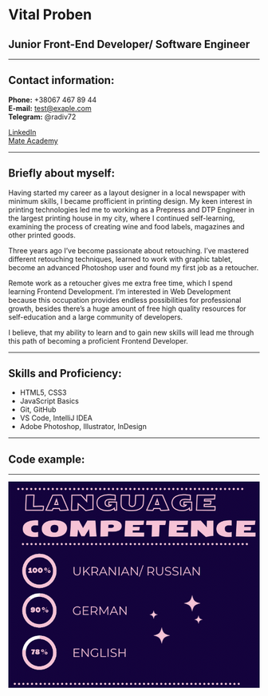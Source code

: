 # Vital Proben 

## Junior Front-End Developer/ Software Engineer

*****

## Contact information:

**Phone:** +38067 467 89 44   
**E-mail:** test@exaple.com   
**Telegram:** @radiv72   

[LinkedIn](https://www.linkedin.com/?trk=seo-authwall-base_nav-header-logo "social network")   
[Mate Academy](https://mate.academy/ "Frontend Course")

****

## Briefly about myself: 

Having started my career as a layout designer in a local newspaper with minimum skills, I became profficient in printing design.
My keen interest in printing technologies led me to working as a Prepress and DTP Engineer in the largest printing house in my city,
where I continued self-learning, examining the process of creating wine and food labels, magazines and other printed goods.    

Three years ago I’ve become passionate about retouching. I’ve mastered different retouching techniques,
learned to work with graphic tablet, become an advanced Photoshop user and found my first job as a retoucher.     

Remote work as a retoucher gives me extra free time, which I spend learning Frontend Development.
I’m interested in Web Development because this occupation provides endless possibilities for professional growth,
besides there’s a huge amount of free high quality resources for self-education and a large community of developers.     

I believe, that my ability to learn and to gain new skills will lead me through this path of becoming a proficient Frontend Developer.   

*****

## Skills and Proficiency: 

* HTML5, CSS3   
* JavaScript Basics   
* Git, GitHub   
* VS Code, IntelliJ IDEA   
* Adobe Photoshop, Illustrator, InDesign   

***** 

## Code example: 


******

![Language-competence](/img/lang.png)



